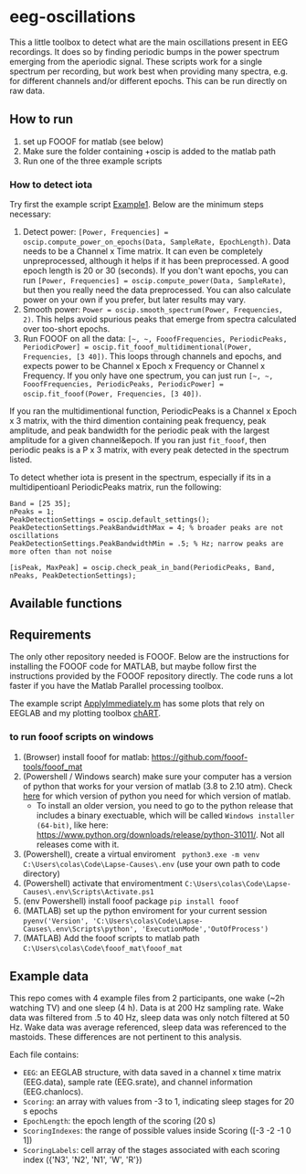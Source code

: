 # eeg-oscillations
This a little toolbox to detect what are the main oscillations present in EEG recordings. It does so by finding periodic bumps in the power spectrum emerging from the aperiodic signal. These scripts work for a single spectrum per recording, but work best when providing many spectra, e.g. for different channels and/or different epochs. This can be run directly on raw data.

## How to run
1. set up FOOOF for matlab (see below)
2. Make sure the folder containing +oscip is added to the matlab path 
3. Run one of the three example scripts 


### How to detect iota
Try first the example script [Example1](./Example1_iota.m). Below are the minimum steps necessary:

1. Detect power: `[Power, Frequencies] = oscip.compute_power_on_epochs(Data, SampleRate, EpochLength)`. Data needs to be a Channel x Time matrix. It can even be completely unpreprocessed, although it helps if it has been preprocessed. A good epoch length is 20 or 30 (seconds). If you don't want epochs, you can run `[Power, Frequencies] = oscip.compute_power(Data, SampleRate)`, but then you really need the data preprocessed. You can also calculate power on your own if you prefer, but later results may vary.
2. Smooth power: `Power = oscip.smooth_spectrum(Power, Frequencies, 2)`. This helps avoid spurious peaks that emerge from spectra calculated over too-short epochs. 
3. Run FOOOF on all the data: `[~, ~, FooofFrequencies, PeriodicPeaks, PeriodicPower] = oscip.fit_fooof_multidimentional(Power, Frequencies, [3 40])`. This loops through channels and epochs, and expects power to be Channel x Epoch x Frequency or Channel x Frequency. If you only have one spectrum, you can just run `[~, ~, FooofFrequencies, PeriodicPeaks, PeriodicPower] = oscip.fit_fooof(Power, Frequencies, [3 40])`.

If you ran the multidimentional function, PeriodicPeaks is a Channel x Epoch x 3 matrix, with the third dimention containing peak frequency, peak amplitude, and peak bandwidth for the periodic peak with the largest amplitude for a given channel&epoch. If you ran just `fit_fooof`, then periodic peaks is a P x 3 matrix, with every peak detected in the spectrum listed.

To detect whether iota is present in the spectrum, especially if its in a multidipentioanl PeriodicPeaks matrix, run the following:

```
Band = [25 35];
nPeaks = 1;
PeakDetectionSettings = oscip.default_settings();
PeakDetectionSettings.PeakBandwidthMax = 4; % broader peaks are not oscillations
PeakDetectionSettings.PeakBandwidthMin = .5; % Hz; narrow peaks are more often than not noise

[isPeak, MaxPeak] = oscip.check_peak_in_band(PeriodicPeaks, Band, nPeaks, PeakDetectionSettings);
```


## Available functions


## Requirements
The only other repository needed is FOOOF. Below are the instructions for installing the FOOOF code for MATLAB, but maybe follow first the instructions provided by the FOOOF repository directly.
The code runs a lot faster if you have the Matlab Parallel processing toolbox.

The example script [ApplyImmediately.m](./Example0_ApplyImmediately.m) has some plots that rely on EEGLAB and my plotting toolbox [chART](https://github.com/snipeso/chart). 


### to run fooof scripts on windows

1. (Browser) install fooof for matlab: https://github.com/fooof-tools/fooof_mat
2. (Powershell / Windows search) make sure your computer has a version of python that works for your version of matlab (3.8 to 2.10 atm). Check [here](https://ch.mathworks.com/support/requirements/python-compatibility.html?s_tid=srchtitle_site_search_1_python%20compatibility) for which version of python you need for which version of matlab.
    - To install an older version, you need to go to the python release that includes a binary exectuable, which will be called `Windows installer (64-bit)`, like here: https://www.python.org/downloads/release/python-31011/. Not all releases come with it.
3. (Powershell), create a virtual enviroment ` python3.exe -m venv C:\Users\colas\Code\Lapse-Causes\.env` (use your own path to code directory)
4. (Powershell) activate that enviromentment `C:\Users\colas\Code\Lapse-Causes\.env\Scripts\Activate.ps1`
5. (env Powershell) install fooof package `pip install fooof`
6. (MATLAB) set up the python enviroment for your current session `pyenv('Version', 'C:\Users\colas\Code\Lapse-Causes\.env\Scripts\python', 'ExecutionMode','OutOfProcess')`
7. (MATLAB) Add the fooof scripts to matlab path `C:\Users\colas\Code\fooof_mat\fooof_mat`
 


## Example data
This repo comes with 4 example files from 2 participants, one wake (~2h watching TV) and one sleep (4 h). Data is at 200 Hz sampling rate. Wake data was filtered from .5 to 40 Hz, sleep data was only notch filtered at 50 Hz. Wake data was average referenced, sleep data was referenced to the mastoids. These differences are not pertinent to this analysis.

Each file contains:
- `EEG`: an EEGLAB structure, with data saved in a channel x time matrix (EEG.data), sample rate (EEG.srate), and channel information (EEG.chanlocs).
- `Scoring`: an array with values from -3 to 1, indicating sleep stages for 20 s epochs
- `EpochLength`: the epoch length of the scoring (20 s)
- `ScoringIndexes`: the range of possible values inside Scoring ([-3 -2 -1 0 1])
- `ScoringLabels`: cell array of the stages associated with each scoring index ({'N3', 'N2', 'N1', 'W', 'R'})

